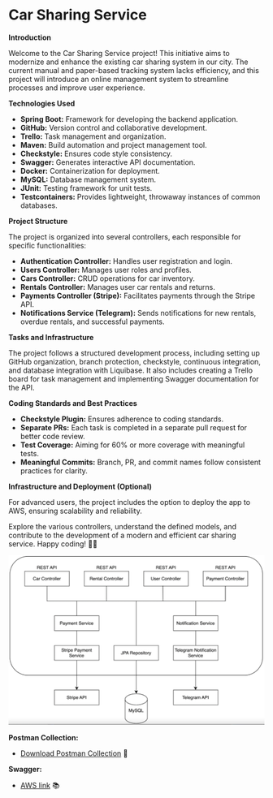# Car Sharing Service

**Introduction**

Welcome to the Car Sharing Service project! This initiative aims to modernize and enhance the existing car sharing system in our city. The current manual and paper-based tracking system lacks efficiency, and this project will introduce an online management system to streamline processes and improve user experience.

**Technologies Used**

- **Spring Boot:** Framework for developing the backend application.
- **GitHub:** Version control and collaborative development.
- **Trello:** Task management and organization.
- **Maven:** Build automation and project management tool.
- **Checkstyle:** Ensures code style consistency.
- **Swagger:** Generates interactive API documentation.
- **Docker:** Containerization for deployment.
- **MySQL:** Database management system.
- **JUnit:** Testing framework for unit tests.
- **Testcontainers:** Provides lightweight, throwaway instances of common databases.

**Project Structure**

The project is organized into several controllers, each responsible for specific functionalities:

- **Authentication Controller:** Handles user registration and login.
- **Users Controller:** Manages user roles and profiles.
- **Cars Controller:** CRUD operations for car inventory.
- **Rentals Controller:** Manages user car rentals and returns.
- **Payments Controller (Stripe):** Facilitates payments through the Stripe API.
- **Notifications Service (Telegram):** Sends notifications for new rentals, overdue rentals, and successful payments.

**Tasks and Infrastructure**

The project follows a structured development process, including setting up GitHub organization, branch protection, checkstyle, continuous integration, and database integration with Liquibase. It also includes creating a Trello board for task management and implementing Swagger documentation for the API.

**Coding Standards and Best Practices**

- **Checkstyle Plugin:** Ensures adherence to coding standards.
- **Separate PRs:** Each task is completed in a separate pull request for better code review.
- **Test Coverage:** Aiming for 60% or more coverage with meaningful tests.
- **Meaningful Commits:** Branch, PR, and commit names follow consistent practices for clarity.

**Infrastructure and Deployment (Optional)**

For advanced users, the project includes the option to deploy the app to AWS, ensuring scalability and reliability.

Explore the various controllers, understand the defined models, and contribute to the development of a modern and efficient car sharing service. Happy coding! 🚗🔧

![Car Image](misc/architecture.png)

**Postman Collection:**
- [Download Postman Collection](misc/car-sharing-app.postman_collection.json) 🚀

**Swagger:**
- [AWS link](http://ec2-54-89-100-138.compute-1.amazonaws.com/swagger-ui/index.html) 📚
